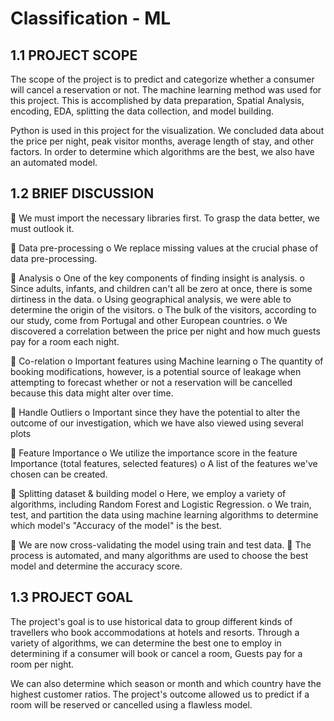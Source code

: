 # Classification - ML

## 1.1 PROJECT SCOPE

The scope of the project is to predict and categorize whether a consumer will cancel a reservation or not. 
The machine learning method was used for this project. 
This is accomplished by data preparation, Spatial Analysis, encoding, EDA, splitting the data collection, and model building. 

Python is used in this project for the visualization. 
We concluded data about the price per night, peak visitor months, average length of stay, and other factors.
In order to determine which algorithms are the best, we also have an automated model.



## 1.2 BRIEF DISCUSSION

	We must import the necessary libraries first. To grasp the data better, we must outlook it.

	Data pre-processing
o	We replace missing values at the crucial phase of data pre-processing.

	Analysis
o	One of the key components of finding insight is analysis.
o	Since adults, infants, and children can't all be zero at once, there is some dirtiness in the data.
o	Using geographical analysis, we were able to determine the origin of the visitors.
o	The bulk of the visitors, according to our study, come from Portugal and other European countries.
o	We discovered a correlation between the price per night and how much guests pay for a room each night.

	Co-relation
o	Important features using Machine learning
o	The quantity of booking modifications, however, is a potential source of leakage when attempting to forecast whether or not a reservation will be cancelled because this data might alter over time.

	Handle Outliers
o	Important since they have the potential to alter the outcome of our investigation, which we have also viewed using several plots

	Feature Importance
o	We utilize the importance score in the feature Importance (total features, selected features)
o	A list of the features we've chosen can be created.

	Splitting dataset & building model
o	Here, we employ a variety of algorithms, including Random Forest and Logistic Regression.
o	We train, test, and partition the data using machine learning algorithms to determine which model's "Accuracy of the model" is the best.

	We are now cross-validating the model using train and test data.
	The process is automated, and many algorithms are used to choose the best model and determine the accuracy score.



## 1.3 PROJECT GOAL

The project's goal is to use historical data to group different kinds of travellers who book accommodations at hotels and resorts.
Through a variety of algorithms, we can determine the best one to employ in determining if a consumer will book or cancel a room, Guests pay for a room per night.

We can also determine which season or month and which country have the highest customer ratios.
The project's outcome allowed us to predict if a room will be reserved or cancelled using a flawless model.

